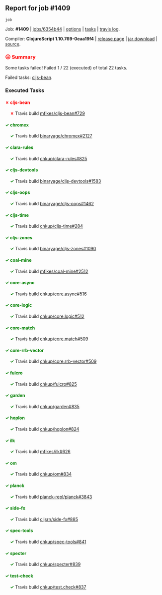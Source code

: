## Report for job #1409
```
job
```


Job: **#1409** | [jobs/6354b44](https://github.com/cljs-oss/canary/commit/6354b4473ef8edc976889e8b2415416cec8d3f0a) | [options](options.edn) | [tasks](tasks.edn) | [travis log](https://travis-ci.org/cljs-oss/canary/builds/688013163).

Compiler: **ClojureScript 1.10.769-0eaa19f4** | [release page](https://github.com/cljs-oss/canary/releases/tag/r1.10.769-0eaa19f4) | [jar download](https://github.com/cljs-oss/canary/releases/download/r1.10.769-0eaa19f4/clojurescript-1.10.769-0eaa19f4.jar) | [source](https://github.com/clojure/clojurescript/commit/0eaa19f4326f02d4dc4e8660ad5f13329b73e3af).

### <b style='color:red'>☹ Summary</b>

Some tasks failed! Failed 1 / 22 (executed) of total 22 tasks.

Failed tasks: [cljs-bean](#-cljs-bean).

### Executed Tasks

#### <b style='color:red'>&#x2717; cljs-bean</b>
&nbsp;&nbsp;&nbsp;&nbsp;<b style='color:red'>&#x2717;</b> Travis build [mfikes/cljs-bean#729](https://travis-ci.org/mfikes/cljs-bean/builds/688013662)<br>

#### <b style='color:green'>&#x2713; chromex</b>
&nbsp;&nbsp;&nbsp;&nbsp;<b style='color:green'>&#x2713;</b> Travis build [binaryage/chromex#2127](https://travis-ci.org/binaryage/chromex/builds/688013658)<br>

#### <b style='color:green'>&#x2713; clara-rules</b>
&nbsp;&nbsp;&nbsp;&nbsp;<b style='color:green'>&#x2713;</b> Travis build [chkup/clara-rules#825](https://travis-ci.org/chkup/clara-rules/builds/688013660)<br>

#### <b style='color:green'>&#x2713; cljs-devtools</b>
&nbsp;&nbsp;&nbsp;&nbsp;<b style='color:green'>&#x2713;</b> Travis build [binaryage/cljs-devtools#1583](https://travis-ci.org/binaryage/cljs-devtools/builds/688013664)<br>

#### <b style='color:green'>&#x2713; cljs-oops</b>
&nbsp;&nbsp;&nbsp;&nbsp;<b style='color:green'>&#x2713;</b> Travis build [binaryage/cljs-oops#1462](https://travis-ci.org/binaryage/cljs-oops/builds/688013670)<br>

#### <b style='color:green'>&#x2713; cljs-time</b>
&nbsp;&nbsp;&nbsp;&nbsp;<b style='color:green'>&#x2713;</b> Travis build [chkup/cljs-time#284](https://travis-ci.org/chkup/cljs-time/builds/688013672)<br>

#### <b style='color:green'>&#x2713; cljs-zones</b>
&nbsp;&nbsp;&nbsp;&nbsp;<b style='color:green'>&#x2713;</b> Travis build [binaryage/cljs-zones#1090](https://travis-ci.org/binaryage/cljs-zones/builds/688013677)<br>

#### <b style='color:green'>&#x2713; coal-mine</b>
&nbsp;&nbsp;&nbsp;&nbsp;<b style='color:green'>&#x2713;</b> Travis build [mfikes/coal-mine#2512](https://travis-ci.org/mfikes/coal-mine/builds/688013679)<br>

#### <b style='color:green'>&#x2713; core-async</b>
&nbsp;&nbsp;&nbsp;&nbsp;<b style='color:green'>&#x2713;</b> Travis build [chkup/core.async#516](https://travis-ci.org/chkup/core.async/builds/688013687)<br>

#### <b style='color:green'>&#x2713; core-logic</b>
&nbsp;&nbsp;&nbsp;&nbsp;<b style='color:green'>&#x2713;</b> Travis build [chkup/core.logic#512](https://travis-ci.org/chkup/core.logic/builds/688013691)<br>

#### <b style='color:green'>&#x2713; core-match</b>
&nbsp;&nbsp;&nbsp;&nbsp;<b style='color:green'>&#x2713;</b> Travis build [chkup/core.match#509](https://travis-ci.org/chkup/core.match/builds/688013693)<br>

#### <b style='color:green'>&#x2713; core-rrb-vector</b>
&nbsp;&nbsp;&nbsp;&nbsp;<b style='color:green'>&#x2713;</b> Travis build [chkup/core.rrb-vector#509](https://travis-ci.org/chkup/core.rrb-vector/builds/688013695)<br>

#### <b style='color:green'>&#x2713; fulcro</b>
&nbsp;&nbsp;&nbsp;&nbsp;<b style='color:green'>&#x2713;</b> Travis build [chkup/fulcro#825](https://travis-ci.org/chkup/fulcro/builds/688013699)<br>

#### <b style='color:green'>&#x2713; garden</b>
&nbsp;&nbsp;&nbsp;&nbsp;<b style='color:green'>&#x2713;</b> Travis build [chkup/garden#835](https://travis-ci.org/chkup/garden/builds/688013712)<br>

#### <b style='color:green'>&#x2713; hoplon</b>
&nbsp;&nbsp;&nbsp;&nbsp;<b style='color:green'>&#x2713;</b> Travis build [chkup/hoplon#824](https://travis-ci.org/chkup/hoplon/builds/688013706)<br>

#### <b style='color:green'>&#x2713; ilk</b>
&nbsp;&nbsp;&nbsp;&nbsp;<b style='color:green'>&#x2713;</b> Travis build [mfikes/ilk#626](https://travis-ci.org/mfikes/ilk/builds/688013718)<br>

#### <b style='color:green'>&#x2713; om</b>
&nbsp;&nbsp;&nbsp;&nbsp;<b style='color:green'>&#x2713;</b> Travis build [chkup/om#834](https://travis-ci.org/chkup/om/builds/688013763)<br>

#### <b style='color:green'>&#x2713; planck</b>
&nbsp;&nbsp;&nbsp;&nbsp;<b style='color:green'>&#x2713;</b> Travis build [planck-repl/planck#3843](https://travis-ci.org/planck-repl/planck/builds/688013748)<br>

#### <b style='color:green'>&#x2713; side-fx</b>
&nbsp;&nbsp;&nbsp;&nbsp;<b style='color:green'>&#x2713;</b> Travis build [cljsrn/side-fx#885](https://travis-ci.org/cljsrn/side-fx/builds/688013773)<br>

#### <b style='color:green'>&#x2713; spec-tools</b>
&nbsp;&nbsp;&nbsp;&nbsp;<b style='color:green'>&#x2713;</b> Travis build [chkup/spec-tools#841](https://travis-ci.org/chkup/spec-tools/builds/688013743)<br>

#### <b style='color:green'>&#x2713; specter</b>
&nbsp;&nbsp;&nbsp;&nbsp;<b style='color:green'>&#x2713;</b> Travis build [chkup/specter#839](https://travis-ci.org/chkup/specter/builds/688013726)<br>

#### <b style='color:green'>&#x2713; test-check</b>
&nbsp;&nbsp;&nbsp;&nbsp;<b style='color:green'>&#x2713;</b> Travis build [chkup/test.check#837](https://travis-ci.org/chkup/test.check/builds/688013780)<br>